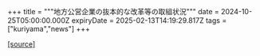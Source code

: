 +++
title = """地方公営企業の抜本的な改革等の取組状況"""
date = 2024-10-25T05:00:00.000Z
expiryDate = 2025-02-13T14:19:29.817Z
tags = ["kuriyama","news"]
+++


[[source]](https://www.town.kuriyama.hokkaido.jp/soshiki/32/605.html)
